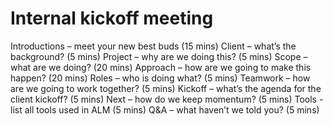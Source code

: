 # Internal kickoff meeting
Introductions – meet your new best buds (15 mins)
Client – what’s the background? (5 mins)
Project – why are we doing this? (5 mins)
Scope – what are we doing? (20 mins)
Approach – how are we going to make this happen? (20 mins)
Roles – who is doing what? (5 mins)
Teamwork – how are we going to work together? (5 mins)
Kickoff – what’s the agenda for the client kickoff? (5 mins)
Next – how do we keep momentum? (5 mins)
Tools - list all tools used in ALM (5 mins)
Q&A – what haven’t we told you? (5 mins)
